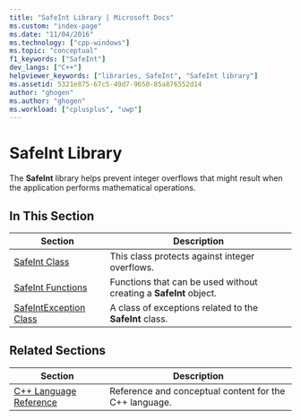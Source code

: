 ```yaml
---
title: "SafeInt Library | Microsoft Docs"
ms.custom: "index-page"
ms.date: "11/04/2016"
ms.technology: ["cpp-windows"]
ms.topic: "conceptual"
f1_keywords: ["SafeInt"]
dev_langs: ["C++"]
helpviewer_keywords: ["libraries, SafeInt", "SafeInt library"]
ms.assetid: 5321e875-67c5-49d7-9650-85a876552d14
author: "ghogen"
ms.author: "ghogen"
ms.workload: ["cplusplus", "uwp"]
---
```

# SafeInt Library
The **SafeInt** library helps prevent integer overflows that might result when the application performs mathematical operations.  
  
## In This Section  
  
|Section|Description|  
|-------------|-----------------|  
|[SafeInt Class](../windows/safeint-class.md)|This class protects against integer overflows.|  
|[SafeInt Functions](../windows/safeint-functions.md)|Functions that can be used without creating a **SafeInt** object.|  
|[SafeIntException Class](../windows/safeintexception-class.md)|A class of exceptions related to the **SafeInt** class.|  
  
## Related Sections  
  
|Section|Description|  
|-------------|-----------------|  
|[C++ Language Reference](../cpp/cpp-language-reference.md)|Reference and conceptual content for the C++ language.|